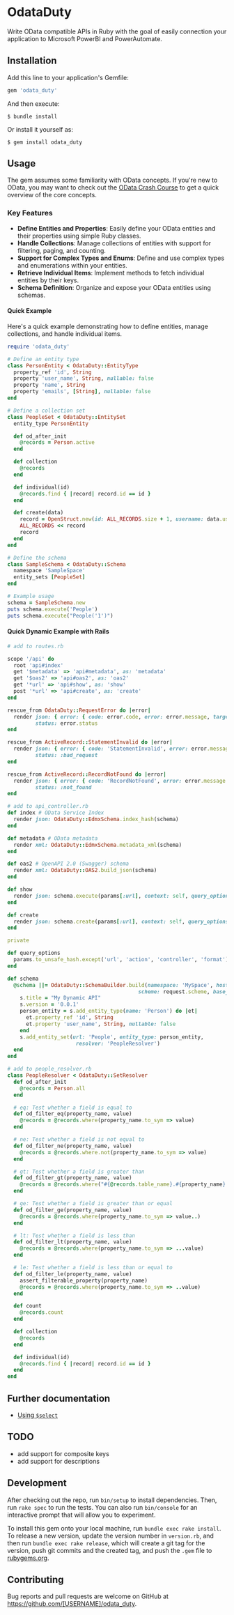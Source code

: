 # OdataDuty

Write OData compatible APIs in Ruby with the goal of easily connection your application to Microsoft PowerBI and PowerAutomate.

## Installation

Add this line to your application's Gemfile:

```ruby
gem 'odata_duty'
```

And then execute:

    $ bundle install

Or install it yourself as:

    $ gem install odata_duty

## Usage

The gem assumes some familiarity with OData concepts. If you're new to OData, you may want to check out the [OData Crash Course](doc/odata_crash_course.md) to get a quick overview of the core concepts.

### Key Features

- **Define Entities and Properties**: Easily define your OData entities and their properties using simple Ruby classes.
- **Handle Collections**: Manage collections of entities with support for filtering, paging, and counting.
- **Support for Complex Types and Enums**: Define and use complex types and enumerations within your entities.
- **Retrieve Individual Items**: Implement methods to fetch individual entities by their keys.
- **Schema Definition**: Organize and expose your OData entities using schemas.

#### Quick Example

Here's a quick example demonstrating how to define entities, manage collections, and handle individual items.

```ruby
require 'odata_duty'

# Define an entity type
class PersonEntity < OdataDuty::EntityType
  property_ref 'id', String
  property 'user_name', String, nullable: false
  property 'name', String
  property 'emails', [String], nullable: false
end

# Define a collection set
class PeopleSet < OdataDuty::EntitySet
  entity_type PersonEntity

  def od_after_init
    @records = Person.active
  end

  def collection
    @records
  end

  def individual(id)
    @records.find { |record| record.id == id }
  end

  def create(data)
    record = OpenStruct.new(id: ALL_RECORDS.size + 1, username: data.user_name, name: data.name, emails: data.emails)
    ALL_RECORDS << record
    record
  end
end

# Define the schema
class SampleSchema < OdataDuty::Schema
  namespace 'SampleSpace'
  entity_sets [PeopleSet]
end

# Example usage
schema = SampleSchema.new
puts schema.execute('People')
puts schema.execute("People('1')")
```

#### Quick Dynamic Example with Rails

```ruby
# add to routes.rb

scope '/api' do
  root 'api#index'
  get '$metadata' => 'api#metadata', as: 'metadata'
  get '$oas2' => 'api#oas2', as: 'oas2'
  get '*url' => 'api#show', as: 'show'
  post '*url' => 'api#create', as: 'create'
end
```

```ruby
rescue_from OdataDuty::RequestError do |error|
  render json: { error: { code: error.code, error: error.message, target: error.target } }, 
         status: error.status
end

rescue_from ActiveRecord::StatementInvalid do |error|
  render json: { error: { code: 'StatementInvalid', error: error.message } }, 
         status: :bad_request
end

rescue_from ActiveRecord::RecordNotFound do |error|
  render json: { error: { code: 'RecordNotFound', error: error.message } }, 
         status: :not_found
end

# add to api_controller.rb
def index # OData Service Index
  render json: OdataDuty::EdmxSchema.index_hash(schema)
end

def metadata # OData metadata
  render xml: OdataDuty::EdmxSchema.metadata_xml(schema)
end

def oas2 # OpenAPI 2.0 (Swagger) schema
  render xml: OdataDuty::OAS2.build_json(schema)
end

def show
  render json: schema.execute(params[:url], context: self, query_options: query_options)
end

def create
  render json: schema.create(params[:url], context: self, query_options: query_options)
end

private

def query_options
  params.to_unsafe_hash.except('url', 'action', 'controller', 'format')
end

def schema
  @schema ||= OdataDuty::SchemaBuilder.build(namespace: 'MySpace', host: request.host_with_port,
                                          scheme: request.scheme, base_path: api_index_path) do |s|
    s.title = "My Dynamic API"
    s.version = '0.0.1'
    person_entity = s.add_entity_type(name: 'Person') do |et|
      et.property_ref 'id', String
      et.property 'user_name', String, nullable: false
    end
    s.add_entity_set(url: 'People', entity_type: person_entity,
                      resolver: 'PeopleResolver')
  end
end
```

```ruby
# add to people_resolver.rb
class PeopleResolver < OdataDuty::SetResolver
  def od_after_init
    @records = Person.all
  end

  # eq: Test whether a field is equal to
  def od_filter_eq(property_name, value)
    @records = @records.where(property_name.to_sym => value)
  end

  # ne: Test whether a field is not equal to
  def od_filter_ne(property_name, value)
    @records = @records.where.not(property_name.to_sym => value)
  end

  # gt: Test whether a field is greater than
  def od_filter_gt(property_name, value)
    @records = @records.where("#{@records.table_name}.#{property_name} > ?", value)
  end

  # ge: Test whether a field is greater than or equal
  def od_filter_ge(property_name, value)
    @records = @records.where(property_name.to_sym => value..)
  end

  # lt: Test whether a field is less than
  def od_filter_lt(property_name, value)
    @records = @records.where(property_name.to_sym => ...value)
  end

  # le: Test whether a field is less than or equal to
  def od_filter_le(property_name, value)
    assert_filterable_property(property_name)
    @records = @records.where(property_name.to_sym => ..value)
  end

  def count
    @records.count
  end

  def collection
    @records
  end

  def individual(id)
    @records.find { |record| record.id == id }
  end
end
```

## Further documentation

- [Using `$select`](doc/using_select.md)

## TODO

* add support for composite keys
* add support for descriptions

## Development

After checking out the repo, run `bin/setup` to install dependencies. Then, run `rake spec` to run the tests. You can also run `bin/console` for an interactive prompt that will allow you to experiment.

To install this gem onto your local machine, run `bundle exec rake install`. To release a new version, update the version number in `version.rb`, and then run `bundle exec rake release`, which will create a git tag for the version, push git commits and the created tag, and push the `.gem` file to [rubygems.org](https://rubygems.org).

## Contributing

Bug reports and pull requests are welcome on GitHub at https://github.com/[USERNAME]/odata_duty.
